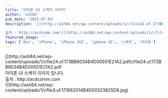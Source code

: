 ```yaml
---
title: '아이폰 UI 스케치 이미지'
author: 'ash84'
pub_date: '2015-07-03'
description: '[](http://ash84.net/wp-content/uploads/1/cfile24.uf.173BB8034B4D00551E21A2.pdf)cfile24.uf.173BB8034B4D00551E21A2.pdf아이폰 UI 스케치 이미지 입니다. 

출처 : http://acdcomm.com![](http://ash84.net/wp-content/uploads/1/cfile3.uf.171662014B4D00323825D8.jpg'
featured_image: ''
tags: ['dev', 'iPhone', 'iPhone GUI', 'iphone UI', '스케치', '아이폰']
---
```



<div>[](http://ash84.net/wp-content/uploads/1/cfile24.uf.173BB8034B4D00551E21A2.pdf)cfile24.uf.173BB8034B4D00551E21A2.pdf</div><div></div>아이폰 UI 스케치 이미지 입니다. 

<div></div><div>출처 : http://acdcomm.com</div><div></div><div>![](http://ash84.net/wp-content/uploads/1/cfile3.uf.171662014B4D00323825D8.jpg)</div><div></div><div></div>

